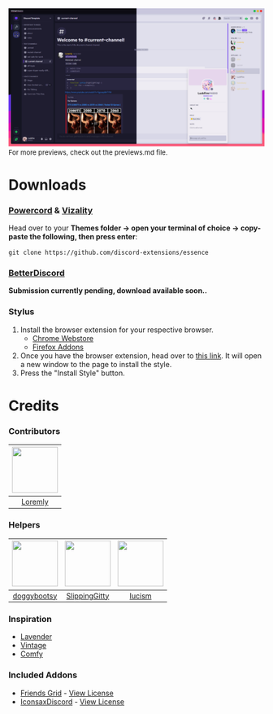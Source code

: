 <img src="assets/previews/theme-default-mix.png">
<font size="2">For more previews, check out the previews.md file.</font>

# Downloads
### **[Powercord](https://powercord.dev/) & [Vizality](https://vizality.com/)**
Head over to your **Themes folder -> open your terminal of choice -> copy-paste the following, then press enter**:
```
git clone https://github.com/discord-extensions/essence
```

### **[BetterDiscord](https://betterdiscord.app/)**
**Submission currently pending, download available soon..**
<!-- - [Direct Download]()
- [Source](https://discord-extensions.github.io/essence/src/source.css) -->

### **Stylus**
1. Install the browser extension for your respective browser.
    - [Chrome Webstore](https://chrome.google.com/webstore/detail/stylus/clngdbkpkpeebahjckkjfobafhncgmne)
    - [Firefox Addons](https://addons.mozilla.org/en-US/firefox/addon/styl-us/)
2. Once you have the browser extension, head over to [this link](https://github.com/discord-extensions/essence/raw/main/clients/stylus/essence.user.css). It will open a new window to the page to install the style.
3. Press the "Install Style" button.

# Credits
### Contributors
|<a href="https://github.com/Loremly"><img src="https://avatars.githubusercontent.com/u/86319836?v=4" width="90px" height="90px"></a>|
|:-:|
|[Loremly](https://github.com/Loremly)|

### Helpers
|<a href="https://github.com/doggybootsy"><img src="https://avatars.githubusercontent.com/u/71196819?v=4" width="90px" height="90px"></a>|<a href="https://github.com/SlippingGitty"><img src="https://avatars.githubusercontent.com/u/76500838?v=4" width="90px" height="90px"></a>|<a href="https://github.com/Iucism"><img src="https://avatars.githubusercontent.com/u/105166639?v=4" width="90px" height="90px"></a>|
|:-:|:-:|:-:|
|[doggybootsy](https://github.com/doggybootsy)|[SlippingGitty](https://github.com/SlippingGitty)|[Iucism](https://github.com/Iucism)|

### Inspiration
- [Lavender](https://github.com/Lavender-Discord/Lavender)
- [Vintage](https://github.com/leeprky/Vintage)
- [Comfy](https://github.com/Comfy-Themes/Discord)

### Included Addons
- [Friends Grid](https://github.com/CreArts-Community/Friends-Grid) - [View License](https://github.com/CreArts-Community/Friends-Grid/blob/master/license)
- [IconsaxDiscord](https://github.com/Lavender-Discord/IconsaxDiscord) - [View License](https://github.com/Lavender-Discord/IconsaxDiscord/blob/main/LICENSE)